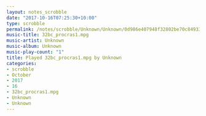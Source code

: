 ```yaml
---
layout: notes_scrobble
date: "2017-10-16T07:25:30+10:00"
type: scrobble
permalink: /notes/scrobble/Unknown/Unknown/0d986e407948f32802be70c84933e2a6372b0b6e.html
music-title: 32bc_procras1.mpg
music-artist: Unknown
music-album: Unknown
music-play-count: "1"
title: Played 32bc_procras1.mpg by Unknown
categories:
- scrobble
- October
- 2017
- 16
- 32bc_procras1.mpg
- Unknown
- Unknown
---
```

